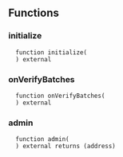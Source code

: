 


## Functions
### initialize
```solidity
  function initialize(
  ) external
```




### onVerifyBatches
```solidity
  function onVerifyBatches(
  ) external
```




### admin
```solidity
  function admin(
  ) external returns (address)
```




